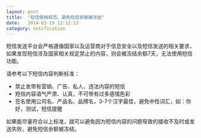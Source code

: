 ```yaml
---
layout: post
title:  "短信使用规范，避免短信余额被冻结"
date:   2014-03-19 12:12:12
category: notification
---
```


短信发送平台会严格遵循国家以及运营商对于信息安全以及短信发送的相关要求，如果发现短信涉及国家相关规定禁止的内容，则会被冻结余额7天，无法使用短信功能。

请参考以下短信内容判断标准：

* 禁止发带有营销、广告、私人、违法内容的短信
* 短信内容语气严肃、认真，不可带有过多感情色彩
* 签名使用公司名、产品名、品牌名，3-7个汉字最佳，避免中性词汇，如：你好，测试，短信提醒

如果能尽量符合以上标准，就可以避免因为短信内容的问题导致的接收不及时或发送失败，避免短信余额被冻结。
